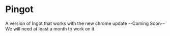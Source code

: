 # Pingot
A version of Ingot that works with the new chrome update --Coming Soon--
We will need at least a month to work on it
